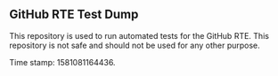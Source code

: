 ## GitHub RTE Test Dump

This repository is used to run automated tests for the GitHub RTE.
This repository is not safe and should not be used for any other purpose.

Time stamp: 1581081164436.
